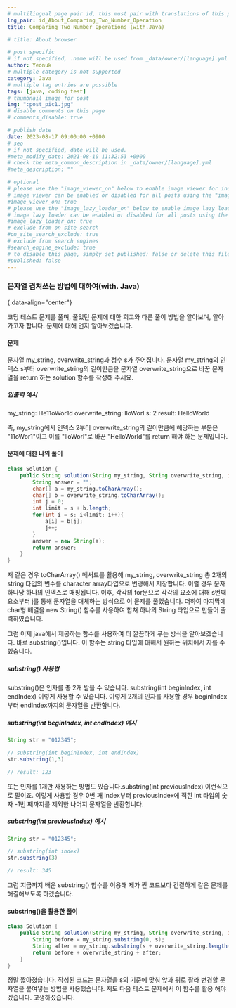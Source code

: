 ```yaml
---
# multilingual page pair id, this must pair with translations of this page. (This name must be unique)
lng_pair: id_About_Comparing_Two_Number_Operation
title: Comparing Two Number Operations (with.Java)

# title: About browser

# post specific
# if not specified, .name will be used from _data/owner/[language].yml
author: Yeonuk
# multiple category is not supported
category: Java
# multiple tag entries are possible
tags: [java, coding test]
# thumbnail image for post
img: ":post_pic1.jpg"
# disable comments on this page
# comments_disable: true

# publish date
date: 2023-08-17 09:00:00 +0900
# seo
# if not specified, date will be used.
#meta_modify_date: 2021-08-10 11:32:53 +0900
# check the meta_common_description in _data/owner/[language].yml
#meta_description: ""

# optional
# please use the "image_viewer_on" below to enable image viewer for individual pages or posts (_posts/ or [language]/_posts folders).
# image viewer can be enabled or disabled for all posts using the "image_viewer_posts: true" setting in _data/conf/main.yml.
#image_viewer_on: true
# please use the "image_lazy_loader_on" below to enable image lazy loader for individual pages or posts (_posts/ or [language]/_posts folders).
# image lazy loader can be enabled or disabled for all posts using the "image_lazy_loader_posts: true" setting in _data/conf/main.yml.
#image_lazy_loader_on: true
# exclude from on site search
#on_site_search_exclude: true
# exclude from search engines
#search_engine_exclude: true
# to disable this page, simply set published: false or delete this file
#published: false
---
```


<!-- outline-start -->

### 문자열 겹쳐쓰는 방법에 대하여(with. Java)

{:data-align="center"}

<!-- outline-end -->

코딩 테스트 문제를 풀며, 풀었던 문제에 대한 회고와 다른 풀이 방법을 알아보며, 알아가고자 합니다.
문제에 대해 먼저 알아보겠습니다.

#### 문제

문자열 my_string, overwrite_string과 정수 s가 주어집니다. 문자열 my_string의 인덱스 s부터 overwrite_string의 길이만큼을 문자열 overwrite_string으로 바꾼 문자열을 return 하는 solution 함수를 작성해 주세요.

##### 입출력 예시

my_string: He11oWor1d
overwrite_string: lloWorl
s: 2
result: HelloWorld

즉, my_string에서 인덱스 2부터 overwrite_string의 길이만큼에 해당하는 부분은 "11oWor1"이고 이를 "lloWorl"로 바꾼 "HelloWorld"를 return 해야 하는 문제입니다.

#### 문제에 대한 나의 풀이

```java
class Solution {
    public String solution(String my_string, String overwrite_string, int s) {
        String answer = "";
        char[] a = my_string.toCharArray();
        char[] b = overwrite_string.toCharArray();
        int j = 0;
        int limit = s + b.length;
        for(int i = s; i<limit; i++){
            a[i] = b[j];
            j++;
        }
        answer = new String(a);
        return answer;
    }
}
```

저 같은 경우 toCharArray() 메서드를 활용해 my_string, overwrite_string 총 2개의 string 타입의 변수를 character array타입으로 변경해서 저장합니다. 이럴 경우 문자 하나당 하나의 인덱스로 매핑됩니다. 이후, 각각의 for문으로 각각의 요소에 대해 s번째 요소부터 j를 통해 문자열을 대체하는 방식으로 이 문제를 풀었습니다.
더하여 마지막에 char형 배열을 new String() 함수를 사용하여 합쳐 하나의 String 타입으로 만들어 출력하였습니다.

그럼 이제 java에서 제공하는 함수를 사용하여 더 깔끔하게 푸는 방식을 알아보겠습니다.
바로 substring()입니다. 이 함수는 string 타입에 대해서 원하는 위치에서 자를 수 있습니다.

##### substring() 사용법

substring()은 인자를 총 2개 받을 수 있습니다. substring(int beginIndex, int endIndex) 이렇게 사용할 수 있습니다. 이렇게 2개의 인자를 사용할 경우 beginIndex부터 endIndex까지의 문자열을 반환합니다.

##### substring(int beginIndex, int endIndex) 예시

```java
String str = "012345";

// substring(int beginIndex, int endIndex)
str.substring(1,3)

// result: 123
```

또는 인자를 1개만 사용하는 방법도 있습니다.substring(int previousIndex) 이런식으로 말이죠. 이렇게 사용할 경우 0번 째 index부터 previousIndex에 적힌 int 타입의 숫자 -1번 째까지를 제외한 나머지 문자열을 반환합니다.

##### substring(int previousIndex) 예시

```java
String str = "012345";

// substring(int index)
str.substring(3)

// result: 345
```

그럼 지금까지 배운 substring() 함수를 이용해 제가 짠 코드보다 간결하게 같은 문제를 해결해보도록 하겠습니다.

#### substring()을 활용한 풀이

```java
class Solution {
    public String solution(String my_string, String overwrite_string, int s) {
        String before = my_string.substring(0, s);
        String after = my_string.substring(s + overwrite_string.length());
        return before + overwrite_string + after;
    }
}
```

정말 짧아졌습니다. 작성된 코드는 문자열을 s의 기준에 맞춰 앞과 뒤로 잘라 변경할 문자열을 붙여넣는 방법을 사용했습니다. 저도 다음 테스트 문제에서 이 함수를 활용 해야겠습니다. 고생하셨습니다.
